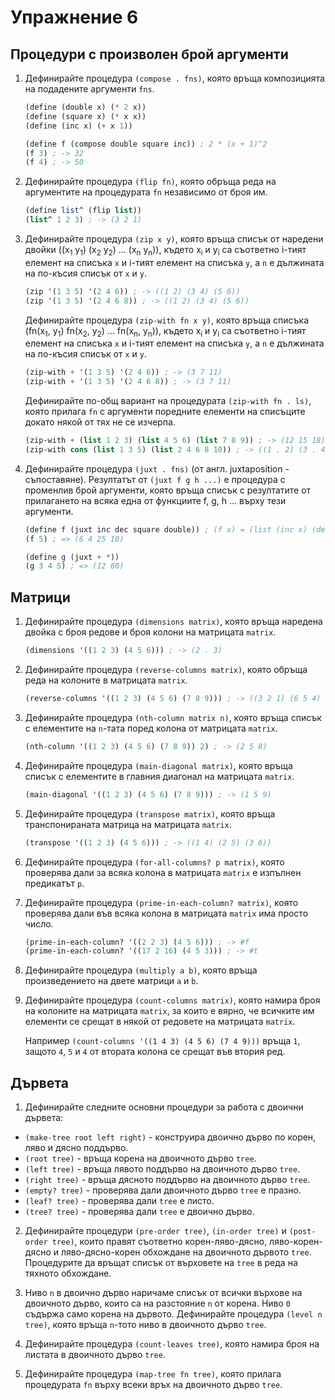 Упражнение 6
============

Процедури с произволен брой аргументи
-------------------------------------

1. Дефинирайте процедура `(compose . fns)`, която връща композицията на
подадените аргументи `fns`.

   ```scheme
   (define (double x) (* 2 x))
   (define (square x) (* x x))
   (define (inc x) (+ x 1))

   (define f (compose double square inc)) ; 2 * (x + 1)^2
   (f 3) ; -> 32
   (f 4) ; -> 50
   ```

2. Дефинирайте процедура `(flip fn)`, която обръща реда на аргументите на
процедурата `fn` независимо от броя им.

   ```scheme
   (define list^ (flip list))
   (list^ 1 2 3) ; -> (3 2 1)
   ```

3. Дефинирайте процедура `(zip x y)`, която връща списък от наредени двойки
((x<sub>1</sub> y<sub>1</sub>) (x<sub>2</sub> y<sub>2</sub>) ... (x<sub>n</sub>
y<sub>n</sub>)), където x<sub>i</sub> и y<sub>i</sub> са съответно i-тият
елемент на списъка `x` и i-тият елемент на списъка `y`, а `n` е дължината на
по-късия списък от `x` и `y`.

   ```scheme
   (zip '(1 3 5) '(2 4 6)) ; -> ((1 2) (3 4) (5 6))
   (zip '(1 3 5) '(2 4 6 8)) ; -> ((1 2) (3 4) (5 6))
   ```

   Дефинирайте процедура `(zip-with fn x y)`, която връща списъка
   (fn(x<sub>1</sub>, y<sub>1</sub>) fn(x<sub>2</sub>, y<sub>2</sub>) ...
   fn(x<sub>n</sub>, y<sub>n</sub>)), където x<sub>i</sub> и y<sub>i</sub> са
   съответно i-тият елемент на списъка `x` и i-тият елемент на списъка `y`, а
   `n` е дължината на по-късия списък от `x` и `y`.

   ```scheme
   (zip-with + '(1 3 5) '(2 4 6)) ; -> (3 7 11)
   (zip-with + '(1 3 5) '(2 4 6 8)) ; -> (3 7 11)
   ```

   Дефинирайте по-общ вариант на процедурата `(zip-with fn . ls)`, която прилага
   `fn` с аргументи поредните елементи на списъците докато някой от тях не се
   изчерпа.

   ```scheme
   (zip-with + (list 1 2 3) (list 4 5 6) (list 7 8 9)) ; -> (12 15 18)
   (zip-with cons (list 1 3 5) (list 2 4 6 8 10)) ; -> ((1 . 2) (3 . 4) (5 . 6))
   ```

4. Дефинирайте процедура `(juxt . fns)` (от англ. juxtaposition - съпоставяне).
Резултатът от `(juxt f g h ...)` e процедура с променлив брой аргументи, която
връща списък с резултатите от прилагането на всяка една от функциите f, g, h ...
върху тези аргументи.

   ```scheme
   (define f (juxt inc dec square double)) ; (f x) = (list (inc x) (dec x) (square x) (double x))
   (f 5) ; => (6 4 25 10)

   (define g (juxt + *))
   (g 3 4 5) ; => (12 60)
   ```

Матрици
-------

1. Дефинирайте процедура `(dimensions matrix)`, която връща наредена двойка с
броя редове и броя колони на матрицата `matrix`.

   ```scheme
   (dimensions '((1 2 3) (4 5 6))) ; -> (2 . 3)
   ```

2. Дефинирайте процедура `(reverse-columns matrix)`, която обръща реда на
колоните в матрицата `matrix`.

   ```scheme
   (reverse-columns '((1 2 3) (4 5 6) (7 8 9))) ; -> ((3 2 1) (6 5 4) (9 8 7))
   ```

3. Дефинирайте процедура `(nth-column matrix n)`, която връща списък с
елементите на `n`-тата поред колона от матрицата `matrix`.

   ```scheme
   (nth-column '((1 2 3) (4 5 6) (7 8 9)) 2) ; -> (2 5 8)
   ```

4. Дефинирайте процедура `(main-diagonal matrix)`, която връща списък с
елементите в главния диагонал на матрицата `matrix`.

   ```scheme
   (main-diagonal '((1 2 3) (4 5 6) (7 8 9))) ; -> (1 5 9)
   ```

5. Дефинирайте процедура `(transpose matrix)`, която връща транспонираната
матрица на матрицата `matrix`.

   ```scheme
   (transpose '((1 2 3) (4 5 6))) ; -> ((1 4) (2 5) (3 6))
   ```

6. Дефинирайте процедура `(for-all-columns? p matrix)`, която проверява дали за
всяка колона в матрицата `matrix` е изпълнен предикатът `p`.

7. Дефинирайте процедура `(prime-in-each-column? matrix)`, която проверява дали
във всяка колона в матрицата `matrix` има просто число.

   ```scheme
   (prime-in-each-column? '((2 2 3) (4 5 6))) ; -> #f
   (prime-in-each-column? '((17 2 16) (4 5 3))) ; -> #t
   ```

8. Дефинирайте процедура `(multiply a b)`, която връща произведението на двете
матрици `a` и `b`.

9. Дефинирайте процедура `(count-columns matrix)`, която намира броя на колоните
на матрицата `matrix`, за които е вярно, че всичките им елементи се срещат в
някой от редовете на матрицата `matrix`.

   Например `(count-columns '((1 4 3) (4 5 6) (7 4 9)))` връща `1`,
   защото `4`, `5` и `4` от втората колона се срещат във втория ред.

Дървета
-------

1. Дефинирайте следните основни процедури за работа с двоични дървета:
* `(make-tree root left right)` - конструира двоично дърво по корен, ляво и
дясно поддърво.
* `(root tree)` - връща корена на двоичното дърво `tree`.
* `(left tree)` - връща лявото поддърво на двоичното дърво `tree`.
* `(right tree)` - връща дясното поддърво на двоичното дърво `tree`.
* `(empty? tree)` - проверява дали двоичното дърво `tree` е празно.
* `(leaf? tree)` - проверява дали `tree` е листо.
* `(tree? tree)` - проверява дали `tree` е двоично дърво.

2. Дефинирайте процедури `(pre-order tree)`, `(in-order tree)` и
`(post-order tree)`, които правят съответно корен-ляво-дясно, ляво-корен-дясно и
ляво-дясно-корен обхождане на двоичното дървото `tree`. Процедурите да връщат
списък от върховете на `tree` в реда на тяхното обхождане.

3. Ниво `n` в двоично дърво наричаме списък от всички върхове на двоичното
дърво, които са на разстояние `n` от корена. Ниво `0` съдържа само корена на
дървото. Дефинирайте процедура `(level n tree)`, която връща `n`-тото ниво в
двоичното дърво `tree`.

4. Дефинирайте процедура `(count-leaves tree)`, която намира броя на листата в
двоичното дърво `tree`.

5. Дефинирайте процедура `(map-tree fn tree)`, която прилага процедурата `fn`
върху всеки връх на двоичното дърво `tree`.
